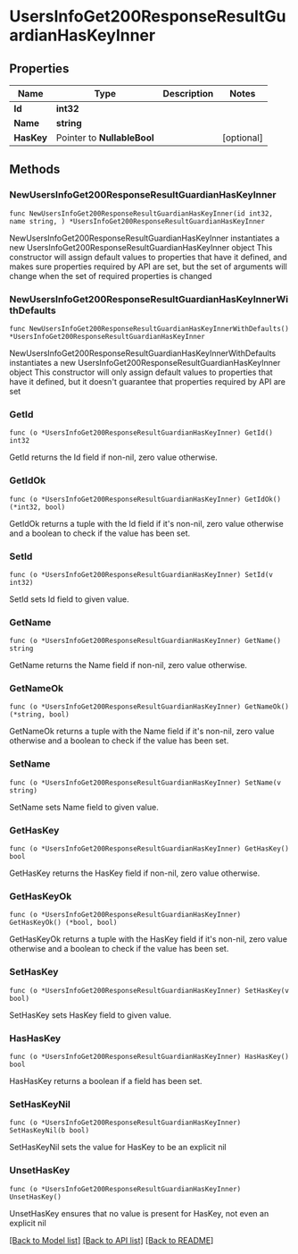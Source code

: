 # UsersInfoGet200ResponseResultGuardianHasKeyInner

## Properties

Name | Type | Description | Notes
------------ | ------------- | ------------- | -------------
**Id** | **int32** |  | 
**Name** | **string** |  | 
**HasKey** | Pointer to **NullableBool** |  | [optional] 

## Methods

### NewUsersInfoGet200ResponseResultGuardianHasKeyInner

`func NewUsersInfoGet200ResponseResultGuardianHasKeyInner(id int32, name string, ) *UsersInfoGet200ResponseResultGuardianHasKeyInner`

NewUsersInfoGet200ResponseResultGuardianHasKeyInner instantiates a new UsersInfoGet200ResponseResultGuardianHasKeyInner object
This constructor will assign default values to properties that have it defined,
and makes sure properties required by API are set, but the set of arguments
will change when the set of required properties is changed

### NewUsersInfoGet200ResponseResultGuardianHasKeyInnerWithDefaults

`func NewUsersInfoGet200ResponseResultGuardianHasKeyInnerWithDefaults() *UsersInfoGet200ResponseResultGuardianHasKeyInner`

NewUsersInfoGet200ResponseResultGuardianHasKeyInnerWithDefaults instantiates a new UsersInfoGet200ResponseResultGuardianHasKeyInner object
This constructor will only assign default values to properties that have it defined,
but it doesn't guarantee that properties required by API are set

### GetId

`func (o *UsersInfoGet200ResponseResultGuardianHasKeyInner) GetId() int32`

GetId returns the Id field if non-nil, zero value otherwise.

### GetIdOk

`func (o *UsersInfoGet200ResponseResultGuardianHasKeyInner) GetIdOk() (*int32, bool)`

GetIdOk returns a tuple with the Id field if it's non-nil, zero value otherwise
and a boolean to check if the value has been set.

### SetId

`func (o *UsersInfoGet200ResponseResultGuardianHasKeyInner) SetId(v int32)`

SetId sets Id field to given value.


### GetName

`func (o *UsersInfoGet200ResponseResultGuardianHasKeyInner) GetName() string`

GetName returns the Name field if non-nil, zero value otherwise.

### GetNameOk

`func (o *UsersInfoGet200ResponseResultGuardianHasKeyInner) GetNameOk() (*string, bool)`

GetNameOk returns a tuple with the Name field if it's non-nil, zero value otherwise
and a boolean to check if the value has been set.

### SetName

`func (o *UsersInfoGet200ResponseResultGuardianHasKeyInner) SetName(v string)`

SetName sets Name field to given value.


### GetHasKey

`func (o *UsersInfoGet200ResponseResultGuardianHasKeyInner) GetHasKey() bool`

GetHasKey returns the HasKey field if non-nil, zero value otherwise.

### GetHasKeyOk

`func (o *UsersInfoGet200ResponseResultGuardianHasKeyInner) GetHasKeyOk() (*bool, bool)`

GetHasKeyOk returns a tuple with the HasKey field if it's non-nil, zero value otherwise
and a boolean to check if the value has been set.

### SetHasKey

`func (o *UsersInfoGet200ResponseResultGuardianHasKeyInner) SetHasKey(v bool)`

SetHasKey sets HasKey field to given value.

### HasHasKey

`func (o *UsersInfoGet200ResponseResultGuardianHasKeyInner) HasHasKey() bool`

HasHasKey returns a boolean if a field has been set.

### SetHasKeyNil

`func (o *UsersInfoGet200ResponseResultGuardianHasKeyInner) SetHasKeyNil(b bool)`

 SetHasKeyNil sets the value for HasKey to be an explicit nil

### UnsetHasKey
`func (o *UsersInfoGet200ResponseResultGuardianHasKeyInner) UnsetHasKey()`

UnsetHasKey ensures that no value is present for HasKey, not even an explicit nil

[[Back to Model list]](../README.md#documentation-for-models) [[Back to API list]](../README.md#documentation-for-api-endpoints) [[Back to README]](../README.md)


